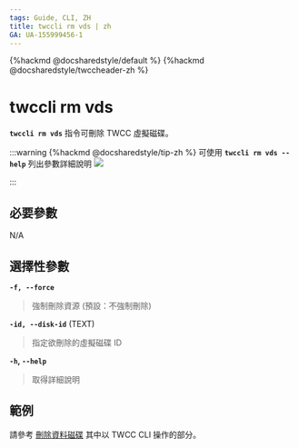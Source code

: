 ```yaml
---
tags: Guide, CLI, ZH
title: twccli rm vds | zh
GA: UA-155999456-1
---
```


{%hackmd @docsharedstyle/default %}
{%hackmd @docsharedstyle/twccheader-zh %}

# twccli rm vds

**`twccli rm vds`** 指令可刪除 TWCC 虛擬磁碟。

:::warning
{%hackmd @docsharedstyle/tip-zh %}
可使用 **`twccli rm vds --help`** 列出參數詳細說明
![](https://cos.twcc.ai/SYS-MANUAL/uploads/upload_c2e06f90ee80b7075644c08acead1bcf.png)


:::

## 必要參數

N/A

## 選擇性參數


**`-f, --force`** 
> 強制刪除資源 (預設：不強制刪除)

**`-id, --disk-id`** (TEXT)
> 指定欲刪除的虛擬磁碟 ID

**`-h`, `--help`**
> 取得詳細說明

## 範例

請參考 [刪除資料磁碟](https://man.twcc.ai/@twccdocs/doc-vcs-main-zh/https%3A%2F%2Fman.twcc.ai%2F%40twccdocs%2Fguide-vcs-vds-manage-disk-zh#%E5%88%AA%E9%99%A4%E8%B3%87%E6%96%99%E7%A3%81%E7%A2%9F) 其中以 TWCC CLI 操作的部分。
